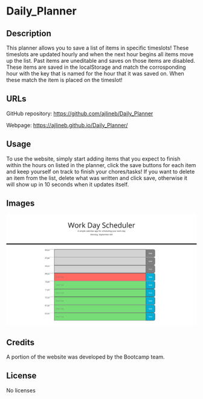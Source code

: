 # Daily_Planner

## Description

This planner allows you to save a list of items in specific timeslots! These timeslots are updated hourly and when the next hour begins all items move up the list. Past items are uneditable and saves on those items are disabled. These items are saved in the localStorage and match the corrosponding hour with the key that is named for the hour that it was saved on. When these match the item is placed on the timeslot!

## URLs

GitHub repository: https://github.com/ajlineb/Daily_Planner

Webpage: https://ajlineb.github.io/Daily_Planner/

## Usage

To use the website, simply start adding items that you expect to finish within the hours on listed in the planner, click the save buttons for each item and keep yourself on track to finish your chores/tasks! If you want to delete an item from the list, delete what was written and click save, otherwise it will show up in 10 seconds when it updates itself.

## Images

![alt website](./Assets/Images/Planner.png)

## Credits

A portion of the website was developed by the Bootcamp team.

## License

No licenses